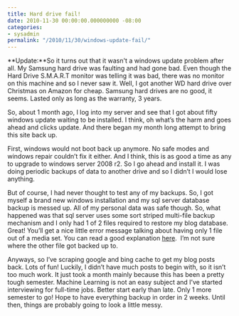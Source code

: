 ```yaml
---
title: Hard drive fail!
date: 2010-11-30 00:00:00.000000000 -08:00
categories:
- sysadmin
permalink: "/2010/11/30/windows-update-fail/"
---
```


**Update:**So it turns out that it wasn't a windows update problem after
all. My Samsung hard drive was faulting and had gone bad. Even though
the Hard Drive S.M.A.R.T monitor was telling it was bad, there was no
monitor on this machine and so I never saw it. Well, I got another WD
hard drive over Christmas on Amazon for cheap. Samsung hard drives are
no good, it seems. Lasted only as long as the warranty, 3 years.

So, about 1 month ago, I log into my server and see that I got about
fifty windows update waiting to be installed. I think, oh what’s the
harm and goes ahead and clicks update. And there began my month long
attempt to bring this site back up.

First, windows would not boot back up anymore. No safe modes and windows
repair couldn’t fix it either. And I think, this is as good a time as
any to upgrade to windows server 2008 r2. So I go ahead and install it.
I was doing periodic backups of data to another drive and so I didn’t I
would lose anything.

But of course, I had never thought to test any of my backups. So, I got
myself a brand new windows installation and my sql server database
backup is messed up. All of my personal data was safe though. So, what
happened was that sql server uses some sort striped multi-file backup
mechanism and I only had 1 of 2 files required to restore my blog
database. Great! You’ll get a nice little error message talking about
having only 1 file out of a media set. You can read a good explanation
[here](http://social.msdn.microsoft.com/forums/en-US/sqltools/thread/abf50e00-c9b0-4809-9e61-43ed8a53e968/). 
I’m not sure where the other file got backed up to.

Anyways, so I’ve scraping google and bing cache to get my blog posts
back. Lots of fun! Luckily, I didn’t have much posts to begin with, so
it isn’t too much work. It just took a month mainly because this has
been a pretty tough semester. Machine Learning is not an easy subject
and I’ve started interviewing for full-time jobs. Better start early
than late. Only 1 more semester to go! Hope to have everything backup in
order in 2 weeks. Until then, things are probably going to look a little
messy.
